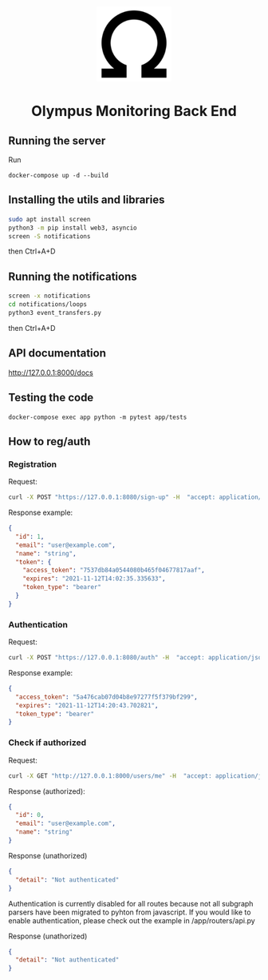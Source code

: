 <!-- markdownlint-disable no-inline-html first-line-h1 -->

<div align="center">
  <a href="https://app.olympusdao.finance/#/dashboard" target="_blank">
    <img width="150" src="./img/android-chrome-192x192.png">
  </a>
  <h1>Olympus Monitoring Back End</h1>
</div>


## Running the server

Run

```
docker-compose up -d --build
```

## Installing the utils and libraries

```bash
sudo apt install screen
python3 -m pip install web3, asyncio
screen -S notifications
```
then Ctrl+A+D

## Running the notifications 

```bash
screen -x notifications
cd notifications/loops
python3 event_transfers.py
```
then Ctrl+A+D

## API documentation

http://127.0.0.1:8000/docs


## Testing the code

```
docker-compose exec app python -m pytest app/tests
```

## How to reg/auth

### Registration

Request:
```bash
curl -X POST "https://127.0.0.1:8080/sign-up" -H  "accept: application/json" -H  "Content-Type: application/json" -d "{\"email\":\"user@example.com\",\"name\":\"string\",\"password\":\"string\"}"
```

Response example:

```json
{
  "id": 1,
  "email": "user@example.com",
  "name": "string",
  "token": {
    "access_token": "7537db84a0544080b465f04677817aaf",
    "expires": "2021-11-12T14:02:35.335633",
    "token_type": "bearer"
  }
}
```


### Authentication

Request:
```bash
curl -X POST "https://127.0.0.1:8080/auth" -H  "accept: application/json" -H  "Content-Type: application/x-www-form-urlencoded" -d "grant_type=&username=user%40example.com&password=string&scope=&client_id=&client_secret="
```

Response example:
```json
{
  "access_token": "5a476cab07d04b8e97277f5f379bf299",
  "expires": "2021-11-12T14:20:43.702821",
  "token_type": "bearer"
}
```

### Check if authorized

Request:
```bash
curl -X GET "http://127.0.0.1:8000/users/me" -H  "accept: application/json" -H "Authorization: Bearer {token}"
```

Response (authorized):
```json
{
  "id": 0,
  "email": "user@example.com",
  "name": "string"
}
```

Response (unathorized)
```json
{
  "detail": "Not authenticated"
}
```

Authentication is currently disabled for all routes because not all subgraph parsers have been migrated to pyhton from javascript. If you would like to enable authentication, please check out the example in /app/routers/api.py

Response (unathorized)
```json
{
  "detail": "Not authenticated"
}
```
